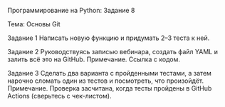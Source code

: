 Программирование на Python: Задание 8

Тема: Основы Git

Задание 1
Написать новую функцию и придумать 2–3 теста к ней.

Задание 2
Руководствуясь записью вебинара, создать файл YAML и залить всё это на
GitHub.
Примечание. Ссылка с кодом.

Задание 3
Сделать два варианта с пройденными тестами, а затем нарочно сломать один
из тестов и посмотреть, что произойдёт.
Примечание. Проверка засчитана, когда тесты пройдены в GitHub Actions
(сверьтесь с чек-листом).
